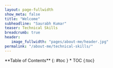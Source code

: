 ```yaml
---
layout: page-fullwidth
show_meta: false
title: "Welcome"
subheadline: "Saurabh Kumar"
teaser: Technical Skills
breadcrumb: true
header:
   image_fullwidth: "pages/about-me/header.jpg"
permalink: "/about-me/technical-skills/"
---
```

<link rel="stylesheet" href="https://cdnjs.cloudflare.com/ajax/libs/font-awesome/4.7.0/css/font-awesome.min.css">
<style>
        h2{
            color:royalblue;
        }
        h3{
            color:teal;
        }
</style>

<div class="row">
<div class="medium-4 medium-push-8 columns" markdown="1">
<!-- <div class="border-dotted radius b30">
		<img src="{{ site.urlimg }}profile_pic.jpg" alt="Saurabh Kumar">
</div> -->
<div class="panel radius" markdown="1">
  **Table of Contents**
  {: #toc }
  *  TOC
  {:toc}
</div>
</div><!-- /.medium-4.columns -->

<div class="medium-8 medium-pull-4 columns" markdown="1">


